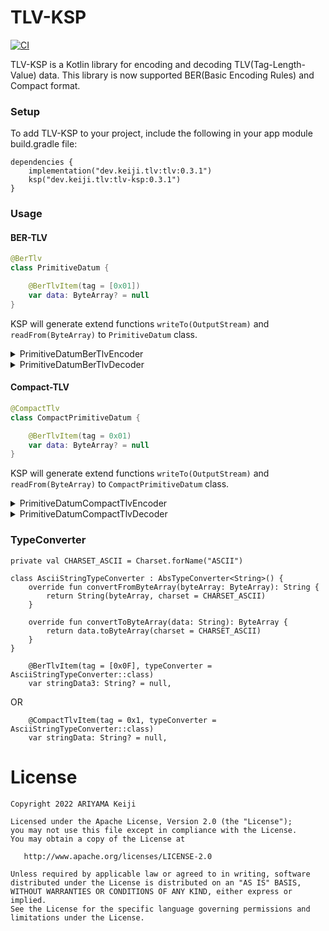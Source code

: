 TLV-KSP
========

[![CI](https://github.com/keiji/tlv-ksp/actions/workflows/ci.yml/badge.svg)](https://github.com/keiji/tlv-ksp/actions/workflows/ci.yml)

TLV-KSP is a Kotlin library for encoding and decoding TLV(Tag-Length-Value) data. This library is
now supported BER(Basic Encoding Rules) and Compact format.

### Setup

To add TLV-KSP to your project, include the following in your app module build.gradle file:

```
dependencies {
    implementation("dev.keiji.tlv:tlv:0.3.1")
    ksp("dev.keiji.tlv:tlv-ksp:0.3.1")
}
```

### Usage

#### BER-TLV

```kotlin
@BerTlv
class PrimitiveDatum {

    @BerTlvItem(tag = [0x01])
    var data: ByteArray? = null
}
```

KSP will generate extend functions `writeTo(OutputStream)` and `readFrom(ByteArray)`
to `PrimitiveDatum` class.

<details>
<summary>PrimitiveDatumBerTlvEncoder</summary>

```
fun PrimitiveDatum.writeTo(outputStream: OutputStream) {
    val nopConverter = dev.keiji.tlv.NopConverter()

    data?.also {
        BerTlvEncoder.writeTo(byteArrayOf(0x01.toByte()), nopConverter.convertToByteArray(it), outputStream)
    }

}
```

</details>

<details>
<summary>PrimitiveDatumBerTlvDecoder</summary>

```
fun PrimitiveDatum.readFrom(data: ByteArray) {

    BerTlvDecoder.readFrom(ByteArrayInputStream(data),
        object : BerTlvDecoder.Callback {
            override fun onLargeItemDetected(
                tag: ByteArray,
                length: BigInteger,
                inputStream: InputStream
            ) {
                throw StreamCorruptedException("tag length is too large.")
            }

            private val dev_keiji_tlv_nopConverter = dev.keiji.tlv.NopConverter()

            override fun onItemDetected(tag: ByteArray, data: ByteArray) {
                if (false) {
                    // Do nothing
                } else if (byteArrayOf(0x01.toByte()).contentEquals(tag)) {
                    this@readFrom.data = nopConverter.convertFromByteArray(data)
                } else {
                    // Do nothing
                }
            }


        }
    )
}
```

</details>

#### Compact-TLV

```kotlin
@CompactTlv
class CompactPrimitiveDatum {

    @BerTlvItem(tag = 0x01)
    var data: ByteArray? = null
}
```

KSP will generate extend functions `writeTo(OutputStream)` and `readFrom(ByteArray)`
to `CompactPrimitiveDatum` class.

<details>
<summary>PrimitiveDatumCompactTlvEncoder</summary>

```
fun PrimitiveDatum.writeTo(outputStream: OutputStream) {
    val nopConverter = dev.keiji.tlv.NopConverter()

    data?.also {
        CompactTlvEncoder.writeTo(0x01.toByte(), nopConverter.convertToByteArray(it), outputStream)
    }

}
```

</details>

<details>
<summary>PrimitiveDatumCompactTlvDecoder</summary>

```
fun PrimitiveDatum.readFrom(data: ByteArray) {

    CompactTlvDecoder.readFrom(ByteArrayInputStream(data),
        object : CompactTlvDecoder.Callback {
            private val dev_keiji_tlv_nopConverter = dev.keiji.tlv.NopConverter()

            override fun onItemDetected(tag: ByteArray, data: ByteArray) {
                if (false) {
                    // Do nothing
                } else if (0x01.toByte() == tag)) {
                    this@readFrom.data = nopConverter.convertFromByteArray(data)
                } else {
                    // Do nothing
                }
            }
        }
    )
}
```

</details>

### TypeConverter

```
private val CHARSET_ASCII = Charset.forName("ASCII")

class AsciiStringTypeConverter : AbsTypeConverter<String>() {
    override fun convertFromByteArray(byteArray: ByteArray): String {
        return String(byteArray, charset = CHARSET_ASCII)
    }

    override fun convertToByteArray(data: String): ByteArray {
        return data.toByteArray(charset = CHARSET_ASCII)
    }
}
```

```
    @BerTlvItem(tag = [0x0F], typeConverter = AsciiStringTypeConverter::class)
    var stringData3: String? = null,
```

OR

```
    @CompactTlvItem(tag = 0x1, typeConverter = AsciiStringTypeConverter::class)
    var stringData: String? = null,
```

License
========

```
Copyright 2022 ARIYAMA Keiji

Licensed under the Apache License, Version 2.0 (the "License");
you may not use this file except in compliance with the License.
You may obtain a copy of the License at

   http://www.apache.org/licenses/LICENSE-2.0

Unless required by applicable law or agreed to in writing, software
distributed under the License is distributed on an "AS IS" BASIS,
WITHOUT WARRANTIES OR CONDITIONS OF ANY KIND, either express or implied.
See the License for the specific language governing permissions and
limitations under the License.
```
